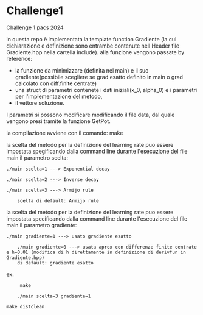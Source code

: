 # Challenge1
Challenge 1 pacs 2024

in questa repo è implementata la template function Gradiente (la cui dichiarazione e definizione sono entrambe contenute nell Header file Gradiente.hpp nella cartella include). alla funzione vengono passate by reference:
- la funzione da minimizzare (definita nel main) e il suo gradiente(possibile scegliere se grad esatto definito in main o grad calcolato con diff.finite centrate)
- una struct di parametri contenete i dati iniziali(x_0, alpha_0) e i parametri per l'implementazione del metodo,
- il vettore soluzione.


I parametri si possono modificare modificando il file data, dal quale vengono presi tramite la funzione GetPot.

la compilazione avviene con il comando: make

la scelta del metodo per la definizione del learning rate puo essere impostata spegificando dalla command line durante l'esecuzione del file main il parametro scelta:

 	./main scelta=1 ---> Exponential decay

	./main scelta=2 ---> Inverse decay

	./main scelta=3 ---> Armijo rule

        scelta di default: Armijo rule  

la scelta del metodo per la definizione del learning rate puo essere impostata specificando dalla command line durante l'esecuzione del file main il parametro gradiente:

	./main gradiente=1 ---> usato gradiente esatto

        ./main gradiente=0 ---> usata aprox con differenze finite centrate e h=0.01 (modifica di h direttamente in definizione di derivfun in Gradiente.hpp)
        di default: gradiente esatto 


ex:

         make
 
    	./main scelta=3 gradiente=1

	make distclean


